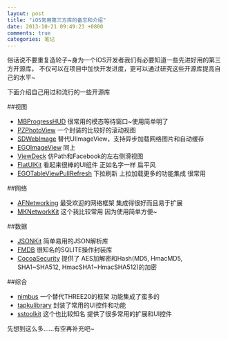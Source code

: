 ```yaml
---
layout: post
title: "iOS常用第三方库的备忘和介绍"
date: 2013-10-21 09:49:23 +0800
comments: true
categories: 笔记
---
```


俗话说不要重复造轮子~身为一个IOS开发者我们有必要知道一些先进好用的第三方开源库，
不仅可以在项目中加快开发进度，更可以通过研究这些开源库提高自己的水平~

下面介绍自己用过和流行的一些开源库

##视图
- [MBProgressHUD](https://github.com/jdg/MBProgressHUD) 很常用的模态等待窗口~使用简单明了
- [PZPhotoView](https://github.com/brennanMKE/PhotoZoom) 一个封装的比较好的滚动视图
- [SDWebImage](https://github.com/rs/SDWebImage) 替代UIImageView，支持异步加载网络图片和自动缓存
- [EGOImageView](https://github.com/enormego/EGOImageLoading) 同上
- [ViewDeck](https://github.com/Inferis/ViewDeck) 仿Path和Facebook的左右侧滑视图
- [FlatUIKit](https://github.com/Grouper/FlatUIKit) 看起来很棒的UI组件 正如名字一样 扁平风
- [EGOTableViewPullRefresh](https://github.com/enormego/EGOTableViewPullRefresh) 下拉刷新 上拉加载更多的功能集成 很常用

##网络
- [AFNetworking](https://github.com/AFNetworking/AFNetworking) 最受欢迎的网络框架 集成得很好而且易于扩展 
- [MKNetworkKit](https://github.com/MugunthKumar/MKNetworkKit) 这个我比较常用 因为使用简单方便~


##数据
- [JSONKit](https://github.com/johnezang/JSONKit) 简单易用的JSON解析库
- [FMDB](https://github.com/ccgus/fmdb) 很知名的SQLITE操作封装库
- [CocoaSecurity](https://github.com/kelp404/CocoaSecurity) 提供了 AES加解密和Hash(MD5, HmacMD5, SHA1~SHA512, HmacSHA1~HmacSHA512)的加密

##综合
- [nimbus](https://github.com/jverkoey/nimbus) 一个替代THREE20的框架 功能集成了蛮多的
- [tapkulibrary](https://github.com/devinross/tapkulibrary) 封装了常用的UI控件和功能
- [sstoolkit](https://github.com/soffes/sstoolkit) 这个也比较知名 提供了很多常用的扩展和UI控件

先想到这么多……有空再补充吧~